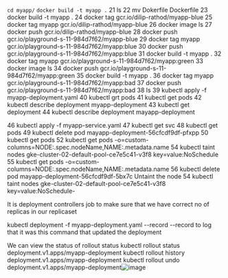   `cd myapp/`
   `docker build -t myapp .`
   21  ls
   22  mv Dokerfile Dockerfile
   23  docker build -t myapp .
   24  docker tag gcr.io/dilip-rathod/myapp-blue
   25  docker tag myapp gcr.io/dilip-rathod/myapp-blue
   26  docker image ls
   27  docker push gcr.io/dilip-rathod/myapp-blue
   28  docker push gcr.io/playground-s-11-984d7f62/myapp-blue
   29  docker tag myapp gcr.io/playground-s-11-984d7f62/myapp:blue
   30  docker push gcr.io/playground-s-11-984d7f62/myapp:blue
   31  docker build -t myapp .
   32  docker tag myapp gcr.io/playground-s-11-984d7f62/myapp:green
   33  docker image ls
   34  docker push gcr.io/playground-s-11-984d7f62/myapp:green
   35  docker build -t myapp .
   36  docker tag myapp gcr.io/playground-s-11-984d7f62/myapp:bad
   37  docker push gcr.io/playground-s-11-984d7f62/myapp:bad
   38  ls
   39  kubectl apply -f myapp-deployment.yaml
   40  kubectl grt pods
   41  kubectl get pods
   42  kubectl describe deployment myapp-deployment
   43  kubectl get deployment
   44  kubectl describe deployment mayapp-deployment
 
   46  kubectl apply -f myapp-service.yaml
   47  kubectl get svc
   48  kubectl get pods
   49  kubectl delete pod mayapp-deployment-56cfcdf9df-pfxpp
   50  kubectl get pods
   52  kubectl get pods -o=custom-columns=NODE:.spec.nodeName,NAME:.metadata.name
   54  kubectl taint nodes gke-cluster-02-default-pool-ce7e5c41-v3f8 key=value:NoSchedule
   55  kubectl get pods -o=custom-columns=NODE:.spec.nodeName,NAME:.metadata.name
   56  kubectl delete pod mayapp-deployment-56cfcdf9df-5bx7c
Untaint the node
   54  kubectl taint nodes gke-cluster-02-default-pool-ce7e5c41-v3f8 key=value:NoSchedule-

It is deployment controllers job to make sure that we have correct no of replicas in our replicaset
 
kubectl deployment -f myapp-deployment.yaml --record
--record to log that it was this command that updated the deployment

We can view the status of rollout status 
kubectl rollout status deployment.v1.apps/myapp-deployment
kubectl rollout history deployment.v1.apps/myapp-deployment
kubectl rollout undo deployment.v1.apps/myapp-deployment![image](https://user-images.githubusercontent.com/5218451/213844798-b9f3cf83-8eff-480d-ade7-e449db3833cb.png)
